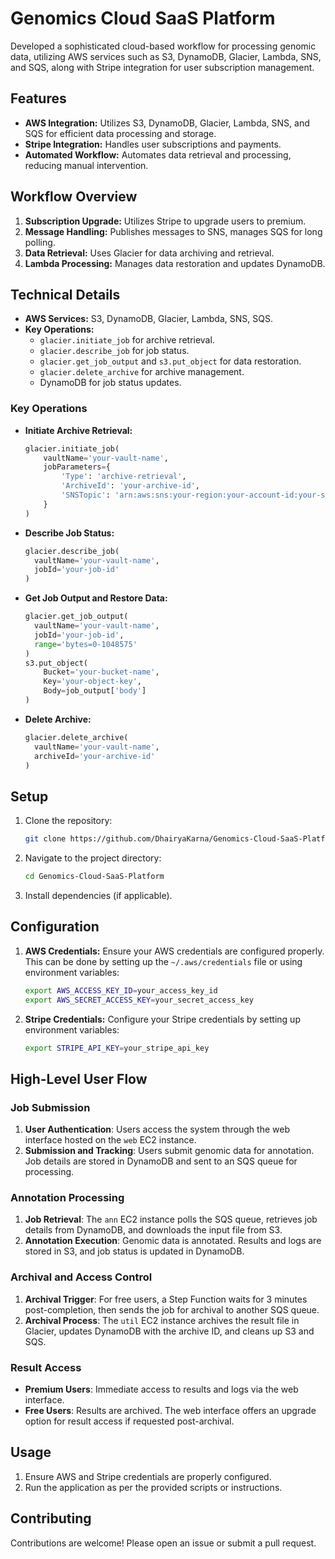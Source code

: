 # Genomics Cloud SaaS Platform

Developed a sophisticated cloud-based workflow for processing genomic data, utilizing AWS services such as S3, DynamoDB, Glacier, Lambda, SNS, and SQS, along with Stripe integration for user subscription management.

## Features

- **AWS Integration:** Utilizes S3, DynamoDB, Glacier, Lambda, SNS, and SQS for efficient data processing and storage.
- **Stripe Integration:** Handles user subscriptions and payments.
- **Automated Workflow:** Automates data retrieval and processing, reducing manual intervention.

## Workflow Overview

1. **Subscription Upgrade:** Utilizes Stripe to upgrade users to premium.
2. **Message Handling:** Publishes messages to SNS, manages SQS for long polling.
3. **Data Retrieval:** Uses Glacier for data archiving and retrieval.
4. **Lambda Processing:** Manages data restoration and updates DynamoDB.

## Technical Details

- **AWS Services:** S3, DynamoDB, Glacier, Lambda, SNS, SQS.
- **Key Operations:**
  - `glacier.initiate_job` for archive retrieval.
  - `glacier.describe_job` for job status.
  - `glacier.get_job_output` and `s3.put_object` for data restoration.
  - `glacier.delete_archive` for archive management.
  - DynamoDB for job status updates.
 

### Key Operations

- **Initiate Archive Retrieval:**
  ```python
  glacier.initiate_job(
      vaultName='your-vault-name',
      jobParameters={
          'Type': 'archive-retrieval',
          'ArchiveId': 'your-archive-id',
          'SNSTopic': 'arn:aws:sns:your-region:your-account-id:your-sns-topic',
      }
  )

- **Describe Job Status:**
  ```python
  glacier.describe_job(
    vaultName='your-vault-name',
    jobId='your-job-id'
  )

- **Get Job Output and Restore Data:**
  ```python
  glacier.get_job_output(
    vaultName='your-vault-name',
    jobId='your-job-id',
    range='bytes=0-1048575'
  )
  s3.put_object(
      Bucket='your-bucket-name',
      Key='your-object-key',
      Body=job_output['body']
  )

- **Delete Archive:**
  ```python
  glacier.delete_archive(
    vaultName='your-vault-name',
    archiveId='your-archive-id'
  )

## Setup

1. Clone the repository:
    ```sh
    git clone https://github.com/DhairyaKarna/Genomics-Cloud-SaaS-Platform.git
    ```
2. Navigate to the project directory:
    ```sh
    cd Genomics-Cloud-SaaS-Platform
    ```
3. Install dependencies (if applicable).

## Configuration

1. **AWS Credentials:**
   Ensure your AWS credentials are configured properly. This can be done by setting up the `~/.aws/credentials` file or using environment variables:
   ```sh
   export AWS_ACCESS_KEY_ID=your_access_key_id
   export AWS_SECRET_ACCESS_KEY=your_secret_access_key

2. **Stripe Credentials:**
   Configure your Stripe credentials by setting up environment variables:
   ```sh
   export STRIPE_API_KEY=your_stripe_api_key

## High-Level User Flow

### Job Submission

1. **User Authentication**: Users access the system through the web interface hosted on the `web` EC2 instance.
2. **Submission and Tracking**: Users submit genomic data for annotation. Job details are stored in DynamoDB and sent to an SQS queue for processing.

### Annotation Processing

1. **Job Retrieval**: The `ann` EC2 instance polls the SQS queue, retrieves job details from DynamoDB, and downloads the input file from S3.
2. **Annotation Execution**: Genomic data is annotated. Results and logs are stored in S3, and job status is updated in DynamoDB.

### Archival and Access Control

1. **Archival Trigger**: For free users, a Step Function waits for 3 minutes post-completion, then sends the job for archival to another SQS queue.
2. **Archival Process**: The `util` EC2 instance archives the result file in Glacier, updates DynamoDB with the archive ID, and cleans up S3 and SQS.

### Result Access

- **Premium Users**: Immediate access to results and logs via the web interface.
- **Free Users**: Results are archived. The web interface offers an upgrade option for result access if requested post-archival.

## Usage

1. Ensure AWS and Stripe credentials are properly configured.
2. Run the application as per the provided scripts or instructions.

## Contributing

Contributions are welcome! Please open an issue or submit a pull request.
